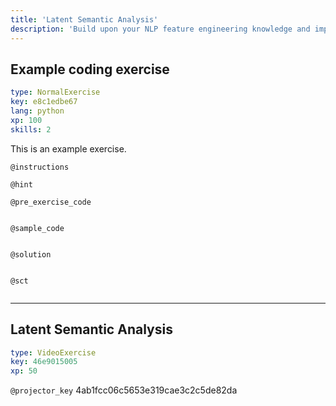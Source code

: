 ```yaml
---
title: 'Latent Semantic Analysis'
description: 'Build upon your NLP feature engineering knowledge and implement LSA using SciKit-Learn.'
---
```


## Example coding exercise

```yaml
type: NormalExercise
key: e8c1edbe67
lang: python
xp: 100
skills: 2
```

This is an example exercise.

`@instructions`


`@hint`


`@pre_exercise_code`
```{python}

```

`@sample_code`
```{python}

```

`@solution`
```{python}

```

`@sct`
```{python}

```

---

## Latent Semantic Analysis

```yaml
type: VideoExercise
key: 46e9015005
xp: 50
```

`@projector_key`
4ab1fcc06c5653e319cae3c2c5de82da
